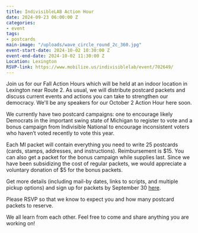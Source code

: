 ```yaml
---
title: IndivisibleLAB Action Hour
date: 2024-09-23 06:00:00 Z
categories:
- event
tags:
- postcards
main-image: "/uploads/wave_circle_round_2c_360.jpg"
event-start-date: 2024-10-02 10:30:00 Z
event-end-date: 2024-10-02 11:30:00 Z
Location: Lexington
RSVP-link: https://www.mobilize.us/indivisiblelab/event/702649/
---
```


Join us for our Fall Action Hours which will be held at an indoor location in Lexington near Route 2. As usual, we will distribute postcard packets and discuss current events and actions you can take to strengthen our democracy. We'll be any speakers for our October 2 Action Hour here soon.

We currently have two postcard campaigns: one to encourage likely Democrats in the important swing state of Michigan to register to vote and a bonus campaign from Indivisible National to encourage inconsistent voters who haven’t voted recently to vote this year.

Each MI packet will contain everything you need to write 25 postcards (cards, stamps, addresses, and instructions). Reimbursement is $15. You can also get a packet for the bonus campaign while supplies last. Since we have been subsidizing the cost of regular packets, we would appreciate a voluntary donation of $5 for the bonus packets.

Get more details (including mail-by dates, links to scripts, and multiple pickup options) and sign up for packets by September 30 [here](https://docs.google.com/forms/d/e/1FAIpQLSeC1pzFdWj_1AGGJKBAFSwOcweAbyi-9Hv2ZFL3RdU7aYa-Zw/viewform).

Please RSVP so that we know to expect you and how many postcard packets to reserve.

We all learn from each other. Feel free to come and share anything you are working on!